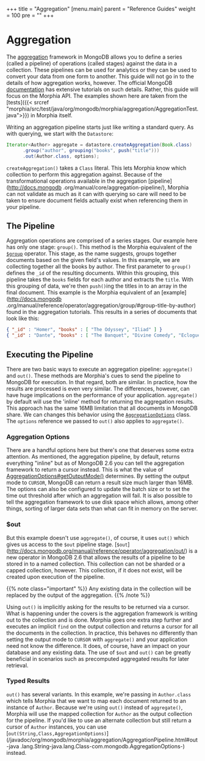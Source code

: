 +++
title = "Aggregation"
[menu.main]
  parent = "Reference Guides"
  weight = 100
  pre = "<i class='fa fa-file-text-o'></i>"
+++

# Aggregation

The [aggregation](http://docs.mongodb.org/manual/aggregation/) framework in MongoDB allows you to define a series (called a pipeline) of 
operations (called stages) against the data in a collection.  These pipelines can be used for analytics or they can be used to 
convert your data from one form to another.  This guide will not go in to the details of how aggregation works, however.  The official 
 MongoDB [documentation](http://docs.mongodb.org/manual/aggregation/) has extensive tutorials on such details.  Rather, this guide will 
 focus on the Morphia API.  The examples shown here are taken from the [tests]({{< srcref 
  "morphia/src/test/java/org/mongodb/morphia/aggregation/AggregationTest.java">}}) in Morphia itself.

Writing an aggregation pipeline starts just like writing a standard query.  As with querying, we start with the `Datastore`:

```java
Iterator<Author> aggregate = datastore.createAggregation(Book.class)
      .group("author", grouping("books", push("title")))
      .out(Author.class, options);
```

`createAggregation()` takes a `Class` literal.  This lets Morphia know which collection to perform this aggregation 
against.  Because of the transformational operations available in the aggregation [pipeline](http://docs.mongodb
.org/manual/core/aggregation-pipeline/), Morphia can not validate as much as it can with querying so care will need to be taken to ensure
 document fields actually exist when referencing them in your pipeline.  
 
## The Pipeline
Aggregation operations are comprised of a series stages.  Our example here has only one stage: `group()`.  This method is the Morphia 
equivalent of the [`$group`](http://docs.mongodb.org/manual/reference/operator/aggregation/group/) operator.  This stage, as the name 
suggests, groups together documents based on the given field's values.  In this example, we are collecting together all the books by 
author.  The first parameter to `group()` defines the `_id` of the resulting documents.  Within this grouping, this pipeline takes the 
`books` fields for each author and extracts the `title`.  With this grouping of data, we're then `push()`ing the titles in to an array 
in the final document.  This example is the Morphia equivalent of an [example](http://docs.mongodb
.org/manual/reference/operator/aggregation/group/#group-title-by-author) found in the aggregation tutorials.  This results in a series of
 documents that look like this:
 
 ```json
 { "_id" : "Homer", "books" : [ "The Odyssey", "Iliad" ] }
 { "_id" : "Dante", "books" : [ "The Banquet", "Divine Comedy", "Eclogues" ] }
 ```
  
## Executing the Pipeline

There are two basic ways to execute an aggregation pipeline:  `aggregate()` and `out()`.  These methods are Morphia's cues to send the 
 pipeline to MongoDB for execution.  In that regard, both are similar.  In practice, how the results are processed is even very similar. 
  The differences, however, can have huge implications on the performance of your application.  `aggregate()` by default will use the 
 'inline' method for returning the aggregation results.  This approach has the same 16MB limitation that all documents in MongoDB share. 
  We can changes this behavior using the [`AggregationOptions`](http://api.mongodb.org/java/3.0/com/mongodb/AggregationOptions.html) 
  class.  The `options` reference we passed to `out()` also applies to `aggregate()`.

### Aggregation Options

There are a handful options here but there's one that deserves some extra attention. As mentioned, the aggregation pipeline, by default,
 returns everything "inline" but as of MongoDB 2.6 you can tell the aggregation framework to return a cursor instead.  This is what the 
 value of [AggregationOptions#getOutputMode()](http://api.mongodb.org/java/3.0/com/mongodb/AggregationOptions.html#getOutputMode--) 
 determines.  By setting the output mode to `CURSOR`, MongoDB can return a result size much larger than 16MB.  The options can also be 
 configured to update the batch size or to set the time out threshold after which an aggregation will fail.  It is also possible to tell
  the aggregation framework to use disk space which allows, among other things, sorting of larger data sets than what can fit in memory 
  on the server.
    
### $out

But this example doesn't use `aggregate()`, of course, it uses `out()` which gives us access to the `$out` pipeline stage.  [`$out`]
(http://docs.mongodb.org/manual/reference/operator/aggregation/out/) is a new operator in MongoDB 2.6 that allows the results of a 
pipeline to be stored in to a named collection.  This collection can not be sharded or a capped collection, however.  This collection, 
if it does not exist, will be created upon execution of the pipeline.  

{{% note class="important" %}}
Any existing data in the collection will be replaced by the output of the aggregation.
{{% /note %}}

Using `out()` is implicitly asking for the results to be returned via a cursor.  What is happening under the covers is the aggregation 
framework is writing out to the collection and is done.  Morphia goes one extra step further and executes an implicit `find` on the output 
collection and returns a cursor for all the documents in the collection.  In practice, this behaves no differently than setting the 
output mode to `CURSOR` with `aggregate()` and your application need not know the difference.  It does, of course, have an impact on your 
database and any existing data.  The use of `$out` and `out()` can be greatly beneficial in scenarios such as precomputed aggregated 
results for later retrieval.

### Typed Results

`out()` has several variants.  In this example, we're passing in `Author.class` which tells Morphia that we want to map each document 
returned to an instance of `Author`.  Because we're using `out()` instead of `aggregate()`, Morphia will use the mapped collection for 
`Author` as the output collection for the pipeline.  If you'd like to use an alternate collection but still return a cursor of `Author` 
instances, you can use [`out(String,Class,AggregationOptions)`](/javadoc/org/mongodb/morphia/aggregation/AggregationPipeline.html#out-java
.lang.String-java.lang.Class-com.mongodb.AggregationOptions-) instead.